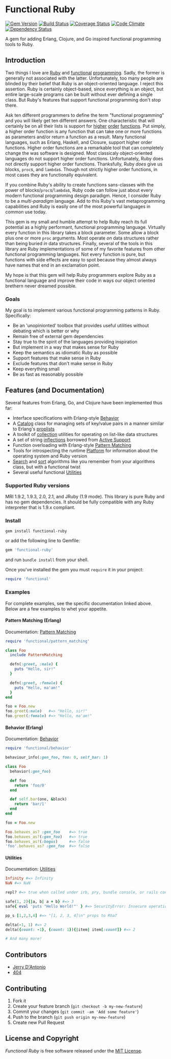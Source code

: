 # Functional Ruby
[![Gem Version](https://badge.fury.io/rb/functional-ruby.png)](http://badge.fury.io/rb/functional-ruby) [![Build Status](https://secure.travis-ci.org/jdantonio/functional-ruby.png)](https://travis-ci.org/jdantonio/functional-ruby?branch=master) [![Coverage Status](https://coveralls.io/repos/jdantonio/functional-ruby/badge.png)](https://coveralls.io/r/jdantonio/functional-ruby) [![Code Climate](https://codeclimate.com/github/jdantonio/functional-ruby.png)](https://codeclimate.com/github/jdantonio/functional-ruby) [![Dependency Status](https://gemnasium.com/jdantonio/functional-ruby.png)](https://gemnasium.com/jdantonio/functional-ruby)

A gem for adding Erlang, Clojure, and Go inspired functional programming tools to Ruby.

## Introduction

Two things I love are [Ruby](http://www.ruby-lang.org/en/) and
[functional](https://en.wikipedia.org/wiki/Functional_programming)
[programming](http://c2.com/cgi/wiki?FunctionalProgramming).
Sadly, the former is generally not associated with the latter. Unfortunately,
too many people are blinded by their belief that Ruby is an object-oriented
language. I reject this assertion. Ruby is certainly object-based, since
everything is an object, but entire large-scale programs can be built without ever
defining a single class. But Ruby's features that support functional programming
don't stop there.

Ask ten different programmers to define the term "functional programming" and
you will likely get ten different answers. One characteristic that will certainly
be on all their lists is support for
[higher](http://en.wikipedia.org/wiki/Higher-order_function)
[order](http://learnyouahaskell.com/higher-order-functions)
[functions](http://learnyousomeerlang.com/higher-order-functions). Put simply, a
higher order function is any function that can take one or more functions as
parameters and/or return a function as a result. Many functional languages,
such as Erlang, Haskell, and Closure, support higher order functions. Higher order
functions are a remarkable tool that can completely change the was software is
designed. Most classicaly object-oriented languages do not support higher
order functions. Unfortunately, Ruby does not directly support higher order
functions. Thanksfully, Ruby *does* give us blocks, `proc`s, and `lambda`s.
Though not strictly higher order functions, in most cases they are functionally
equivalent.

If you combine Ruby's ability to create functions sans-classes with the power
of blocks/`proc`s/`lambda`s, Ruby code can follow just about every modern functional
programming design paradigm. Hence, I consider Ruby to be a *multi-paradigm* language.
Add to this Ruby's vast metaprogramming capabilities and Ruby is easily one of the
most powerful languages in common use today.

This gem is my small and humble attempt to help Ruby reach its full potential as
a highly performant, functional programming language. Virtually every function in
this library takes a block parameter. Some allow a block plus one or more `proc`
arguments. Most operate *on* data structures rather than being buried *in* data
structures. Finally, several of the tools in this library are Ruby implementations
of some of my favorite features from other functional programming languages. Not
every function is pure, but functions with side effects are easy to spot because
they almost always have names that end in an exclamation point.

My hope is that this gem will help Ruby programmers explore Ruby as a functional
language and improve their code in ways our object oriented brethern never
dreamed possible.

### Goals

My goal is to implement various functional programming patterns in Ruby. Specifically:

* Be an 'unopinionted' toolbox that provides useful utilities without debating which is better or why
* Remain free of external gem dependencies
* Stay true to the spirit of the languages providing inspiration
* But implement in a way that makes sense for Ruby
* Keep the semantics as idiomatic Ruby as possible
* Support features that make sense in Ruby
* Exclude features that don't make sense in Ruby
* Keep everything small
* Be as fast as reasonably possible

## Features (and Documentation)

Several features from Erlang, Go, and Clojure have been implemented thus far:

* Interface specifications with Erlang-style [Behavior](https://github.com/jdantonio/functional-ruby/blob/master/md/behavior.md)
* A [Catalog](https://github.com/jdantonio/functional-ruby/blob/master/md/catalog.md) class for managing sets of key/value pairs in a manner similar to Erlang's [proplists](http://www.erlang.org/doc/man/proplists.html)
* A toolkit of [collection](https://github.com/jdantonio/functional-ruby/blob/master/md/collection.md) utilities for operating on list-like data structures
* A set of string [inflections](https://github.com/jdantonio/functional-ruby/blob/master/md/inflect.md) borrowed from [Active Support](http://guides.rubyonrails.org/active_support_core_extensions.html#inflections)
* Function overloading with Erlang-style [Pattern Matching](https://github.com/jdantonio/functional-ruby/blob/master/md/pattern_matching.md)
* Tools for introspecting the runtime [Platform](https://github.com/jdantonio/functional-ruby/blob/master/md/platform.md) for information about the operating system and Ruby version
* [Search](https://github.com/jdantonio/functional-ruby/blob/master/md/search.md) and [sort](https://github.com/jdantonio/functional-ruby/blob/master/md/sort.md) algorithms like you remember from your algorithms class, but with a functional twist
* Several useful functional [Utilities](https://github.com/jdantonio/functional-ruby/blob/master/md/utilities.md)

### Supported Ruby versions

MRI 1.9.2, 1.9.3, 2.0, 2.1, and JRuby (1.9 mode). This library is pure Ruby and has no gem dependencies.
It should be fully compatible with any Ruby interpreter that is 1.9.x compliant.

### Install

```shell
gem install functional-ruby
```

or add the following line to Gemfile:

```ruby
gem 'functional-ruby'
```

and run `bundle install` from your shell.

Once you've installed the gem you must `require` it in your project:

```ruby
require 'functional'
```

### Examples

For complete examples, see the specific documentation linked above. Below are a
few examples to whet your appetite.

#### Pattern Matching (Erlang)

Documentation: [Pattern Matching](https://github.com/jdantonio/functional-ruby/blob/master/md/pattern_matching.md)

```ruby
require 'functional/pattern_matching'

class Foo
  include PatternMatching

  defn(:greet, :male) {
    puts "Hello, sir!"
  }

  defn(:greet, :female) {
    puts "Hello, ma'am!"
  }
end

foo = Foo.new
foo.greet(:male)   #=> "Hello, sir!"
foo.greet(:female) #=> "Hello, ma'am!"
```

#### Behavior (Erlang)

Documentation: [Behavior](https://github.com/jdantonio/functional-ruby/blob/master/md/behavior.md)

```ruby
require 'functional/behavior'

behaviour_info(:gen_foo, foo: 0, self_bar: 1)

class Foo
  behavior(:gen_foo)

  def foo
    return 'foo/0'
  end

  def self.bar(one, &block)
    return 'bar/1'
  end
end

foo = Foo.new

Foo.behaves_as? :gen_foo    #=> true
foo.behaves_as?(:gen_foo)   #=> true
foo.behaves_as?(:bogus)     #=> false
'foo'.behaves_as? :gen_foo  #=> false
```

#### Utilities

Documentation: [Utilities](https://github.com/jdantonio/functional-ruby/blob/master/md/utilities.md)

```ruby
Infinity #=> Infinity
NaN #=> NaN

repl? #=> true when called under irb, pry, bundle console, or rails console

safe(1, 2){|a, b| a + b} #=> 3
safe{ eval 'puts "Hello World!"' } #=> SecurityError: Insecure operation

pp_s [1,2,3,4] #=> "[1, 2, 3, 4]\n" props to Rha7

delta(-1, 1) #=> 2
delta({count: -1}, {count: 1}){|item| item[:count]} #=> 2

# And many more!
```

## Contributors

* [Jerry D'Antonio](https://github.com/jdantonio)
* [404](https://github.com/404pnf)

## Contributing

1. Fork it
2. Create your feature branch (`git checkout -b my-new-feature`)
3. Commit your changes (`git commit -am 'Add some feature'`)
4. Push to the branch (`git push origin my-new-feature`)
5. Create new Pull Request

## License and Copyright

*Functional Ruby* is free software released under the [MIT License](http://www.opensource.org/licenses/MIT).
